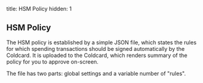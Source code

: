 title: HSM Policy
hidden: 1

## HSM Policy

The HSM policy is established by a simple JSON file, which states
the rules for which spending transactions should be signed automatically
by the Coldcard. It is uploaded to the Coldcard, which renders
summary of the policy for you to approve on-screen.

The file has two parts: global settings and a variable number of "rules".


